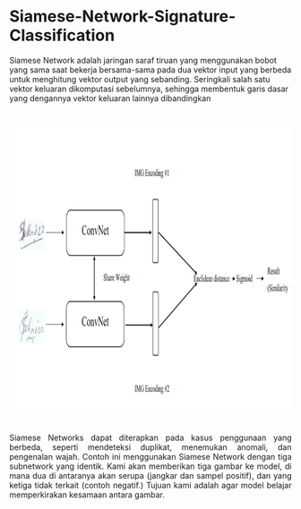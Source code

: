 # Siamese-Network-Signature-Classification

Siamese Network adalah jaringan saraf tiruan yang menggunakan bobot yang sama saat bekerja bersama-sama pada dua vektor input yang berbeda untuk menghitung vektor output yang sebanding. Seringkali salah satu vektor keluaran dikomputasi sebelumnya, sehingga membentuk garis dasar yang dengannya vektor keluaran lainnya dibandingkan

<br>
<p align="center">
    <img align="center" width=800 height=500 src ="asset/bagan.PNG"  > 
</p>
<br>
<p align="justify">
Siamese Networks dapat diterapkan pada kasus penggunaan yang berbeda, seperti mendeteksi duplikat, menemukan anomali, dan pengenalan wajah.
Contoh ini menggunakan Siamese Network dengan tiga subnetwork yang identik. Kami akan memberikan tiga gambar ke model, di mana dua di antaranya akan serupa (jangkar dan sampel positif), dan yang ketiga tidak terkait (contoh negatif.) Tujuan kami adalah agar model belajar memperkirakan kesamaan antara gambar.
</p>
<br>
